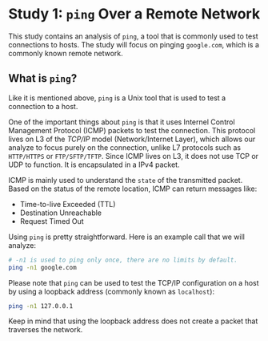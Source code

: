 # Study 1: `ping` Over a Remote Network

This study contains an analysis of `ping`, a tool that is commonly used to test connections to hosts.
The study will focus on pinging `google.com`, which is a commonly known remote network.

## What is `ping`?

Like it is mentioned above, `ping` is a Unix tool that is used to test a connection to a host.

One of the important things about `ping` is that it uses Internel Control Management Protocol (ICMP) packets to test the connection.
This protocol lives on L3 of the _TCP/IP_ model (Network/Internet Layer), which allows our analyze to focus purely on the connection, unlike L7 protocols such as `HTTP/HTTPS` or `FTP/SFTP/TFTP`.
Since ICMP lives on L3, it does not use TCP or UDP to function. It is encapsulated in a IPv4 packet.

ICMP is mainly used to understand the `state` of the transmitted packet. Based on the status of the remote location, ICMP can return messages like:

- Time-to-live Exceeded (TTL)
- Destination Unreachable
- Request Timed Out

Using `ping` is pretty straightforward. Here is an example call that we will analyze:

```bash
# -n1 is used to ping only once, there are no limits by default.
ping -n1 google.com
```

Please note that `ping` can be used to test the TCP/IP configuration on a host by using a loopback address (commonly known as `localhost`):

```bash
ping -n1 127.0.0.1
```

Keep in mind that using the loopback address does not create a packet that traverses the network.

##

